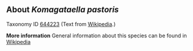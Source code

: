 **About *Komagataella pastoris***
-------------------------


Taxonomy ID [644223](https://www.uniprot.org/taxonomy/644223)
(Text from [Wikipedia](https://en.wikipedia.org/).)

**More information**
General information about this species can be found in [Wikipedia](https://en.wikipedia.org/wiki/komagataella)
